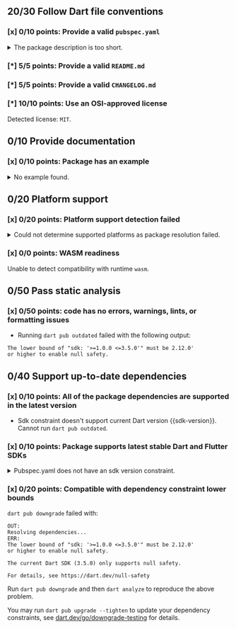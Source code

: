 ## 20/30 Follow Dart file conventions

### [x] 0/10 points: Provide a valid `pubspec.yaml`

<details>
<summary>
The package description is too short.
</summary>

Add more detail to the `description` field of `pubspec.yaml`. Use 60 to 180 characters to describe the package, what it does, and its target use case.
</details>

### [*] 5/5 points: Provide a valid `README.md`


### [*] 5/5 points: Provide a valid `CHANGELOG.md`


### [*] 10/10 points: Use an OSI-approved license

Detected license: `MIT`.

## 0/10 Provide documentation

### [x] 0/10 points: Package has an example

<details>
<summary>
No example found.
</summary>

See [package layout](https://dart.dev/tools/pub/package-layout#examples) guidelines on how to add an example.
</details>

## 0/20 Platform support

### [x] 0/20 points: Platform support detection failed

<details>
<summary>
Could not determine supported platforms as package resolution failed.
</summary>

Run `dart pub get` for more information.
</details>

### [x] 0/0 points: WASM readiness

Unable to detect compatibility with runtime `wasm`.

## 0/50 Pass static analysis

### [x] 0/50 points: code has no errors, warnings, lints, or formatting issues

* Running `dart pub outdated` failed with the following output:

```
The lower bound of "sdk: '>=1.0.0 <=3.5.0'" must be 2.12.0'
or higher to enable null safety.
```


## 0/40 Support up-to-date dependencies

### [x] 0/10 points: All of the package dependencies are supported in the latest version

* Sdk constraint doesn't support current Dart version {{sdk-version}}. Cannot run `dart pub outdated`.

### [x] 0/10 points: Package supports latest stable Dart and Flutter SDKs

<details>
<summary>
Pubspec.yaml does not have an sdk version constraint.
</summary>

Try adding an sdk constraint to your `pubspec.yaml`
</details>

### [x] 0/20 points: Compatible with dependency constraint lower bounds

`dart pub downgrade` failed with:

```
OUT:
Resolving dependencies...
ERR:
The lower bound of "sdk: '>=1.0.0 <=3.5.0'" must be 2.12.0'
or higher to enable null safety.

The current Dart SDK (3.5.0) only supports null safety.

For details, see https://dart.dev/null-safety
```

Run `dart pub downgrade` and then `dart analyze` to reproduce the above problem.

You may run `dart pub upgrade --tighten` to update your dependency constraints, see [dart.dev/go/downgrade-testing](https://dart.dev/go/downgrade-testing) for details.